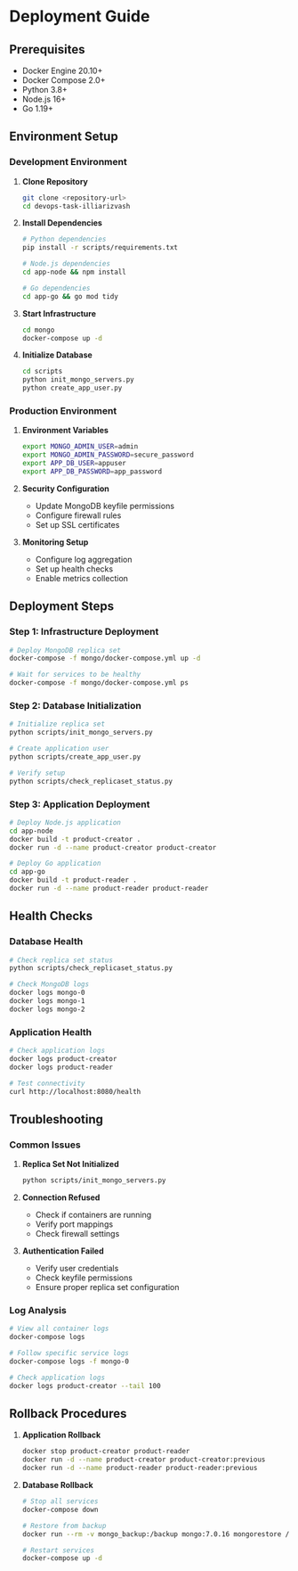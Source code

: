# Deployment Guide

## Prerequisites

- Docker Engine 20.10+
- Docker Compose 2.0+
- Python 3.8+
- Node.js 16+
- Go 1.19+

## Environment Setup

### Development Environment

1. **Clone Repository**
   ```bash
   git clone <repository-url>
   cd devops-task-illiarizvash
   ```

2. **Install Dependencies**
   ```bash
   # Python dependencies
   pip install -r scripts/requirements.txt
   
   # Node.js dependencies
   cd app-node && npm install
   
   # Go dependencies
   cd app-go && go mod tidy
   ```

3. **Start Infrastructure**
   ```bash
   cd mongo
   docker-compose up -d
   ```

4. **Initialize Database**
   ```bash
   cd scripts
   python init_mongo_servers.py
   python create_app_user.py
   ```

### Production Environment

1. **Environment Variables**
   ```bash
   export MONGO_ADMIN_USER=admin
   export MONGO_ADMIN_PASSWORD=secure_password
   export APP_DB_USER=appuser
   export APP_DB_PASSWORD=app_password
   ```

2. **Security Configuration**
   - Update MongoDB keyfile permissions
   - Configure firewall rules
   - Set up SSL certificates

3. **Monitoring Setup**
   - Configure log aggregation
   - Set up health checks
   - Enable metrics collection

## Deployment Steps

### Step 1: Infrastructure Deployment
```bash
# Deploy MongoDB replica set
docker-compose -f mongo/docker-compose.yml up -d

# Wait for services to be healthy
docker-compose -f mongo/docker-compose.yml ps
```

### Step 2: Database Initialization
```bash
# Initialize replica set
python scripts/init_mongo_servers.py

# Create application user
python scripts/create_app_user.py

# Verify setup
python scripts/check_replicaset_status.py
```

### Step 3: Application Deployment
```bash
# Deploy Node.js application
cd app-node
docker build -t product-creator .
docker run -d --name product-creator product-creator

# Deploy Go application
cd app-go
docker build -t product-reader .
docker run -d --name product-reader product-reader
```

## Health Checks

### Database Health
```bash
# Check replica set status
python scripts/check_replicaset_status.py

# Check MongoDB logs
docker logs mongo-0
docker logs mongo-1
docker logs mongo-2
```

### Application Health
```bash
# Check application logs
docker logs product-creator
docker logs product-reader

# Test connectivity
curl http://localhost:8080/health
```

## Troubleshooting

### Common Issues

1. **Replica Set Not Initialized**
   ```bash
   python scripts/init_mongo_servers.py
   ```

2. **Connection Refused**
   - Check if containers are running
   - Verify port mappings
   - Check firewall settings

3. **Authentication Failed**
   - Verify user credentials
   - Check keyfile permissions
   - Ensure proper replica set configuration

### Log Analysis

```bash
# View all container logs
docker-compose logs

# Follow specific service logs
docker-compose logs -f mongo-0

# Check application logs
docker logs product-creator --tail 100
```

## Rollback Procedures

1. **Application Rollback**
   ```bash
   docker stop product-creator product-reader
   docker run -d --name product-creator product-creator:previous
   docker run -d --name product-reader product-reader:previous
   ```

2. **Database Rollback**
   ```bash
   # Stop all services
   docker-compose down
   
   # Restore from backup
   docker run --rm -v mongo_backup:/backup mongo:7.0.16 mongorestore /backup
   
   # Restart services
   docker-compose up -d
   ``` 
